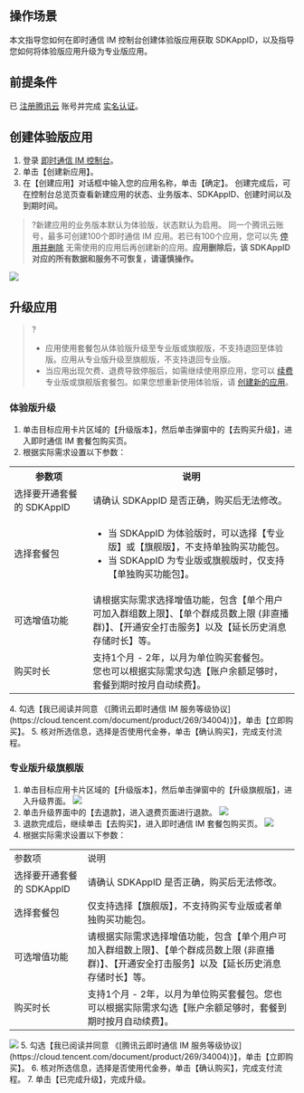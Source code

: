## 操作场景
本文指导您如何在即时通信 IM 控制台创建体验版应用获取 SDKAppID，以及指导您如何将体验版应用升级为专业版应用。

## 前提条件
已 [注册腾讯云](https://cloud.tencent.com/document/product/378/17985) 账号并完成 [实名认证](https://cloud.tencent.com/document/product/378/3629)。

## 创建体验版应用<span id="p1"></span>
1. 登录 [即时通信 IM 控制台](https://console.cloud.tencent.com/im)。
2. 单击【创建新应用】。
3. 在【创建应用】对话框中输入您的应用名称，单击【确定】。
  创建完成后，可在控制台总览页查看新建应用的状态、业务版本、SDKAppID、创建时间以及到期时间。
  >?新建应用的业务版本默认为体验版，状态默认为启用。
  >同一个腾讯云账号，最多可创建100个即时通信 IM 应用。若已有100个应用，您可以先 [停用并删除](https://cloud.tencent.com/document/product/269/32578#.E5.81.9C.E7.94.A8.2F.E5.88.A0.E9.99.A4.E5.BA.94.E7.94.A8) 无需使用的应用后再创建新的应用。**应用删除后，该 SDKAppID 对应的所有数据和服务不可恢复，请谨慎操作。**
  >
  ![](https://main.qcloudimg.com/raw/c7ffa9759ac322b20c02ce8812c5af5e.png)

## 升级应用
>?
>- 应用使用套餐包从体验版升级至专业版或旗舰版，不支持退回至体验版。应用从专业版升级至旗舰版，不支持退回专业版。
>- 当应用出现欠费、退费导致停服后，如需继续使用原应用，您可以 [续费](https://cloud.tencent.com/document/product/269/32472) 专业版或旗舰版套餐包。如果您想重新使用体验版，请 [创建新的应用](#p1)。

### 体验版升级

1. 单击目标应用卡片区域的【升级版本】，然后单击弹窗中的【去购买升级】，进入即时通信 IM 套餐包购买页。
2. 根据实际需求设置以下参数：
  <table>
     <tr>
         <th>参数项</th>  
         <th>说明</th>  
     </tr>
	 <tr>      
         <td>选择要开通套餐的 SDKAppID</td>   
				<td>请确认 SDKAppID 是否正确，购买后无法修改。</td>   
     </tr> 
	 <tr>      
         <td>选择套餐包</td>   
				 <td><ul><li>当 SDKAppID 为体验版时，可以选择【专业版】或【旗舰版】，不支持单独购买功能包。</li><li>当 SDKAppID 为专业版或旗舰版时，仅支持【单独购买功能包】。</li></ul></td>   
     </tr> 
	 <tr>      
         <td nowrap="nowrap">可选增值功能</td>   
				 <td>请根据实际需求选择增值功能，包含【单个用户可加入群组数上限】、【单个群成员数上限 (非直播群)】、【开通安全打击服务】以及【延长历史消息存储时长】等。</ul></td>   
     </tr> 
	 <tr> 
	     <td>购买时长</td>   
	     <td>支持1个月 - 2年，以月为单位购买套餐包。<br>您也可以根据实际需求勾选【账户余额足够时，套餐到期时按月自动续费】。</td>   
     </tr> 
</table>
<img src="https://main.qcloudimg.com/raw/cc4264ac8dfb41c11e3357fab49b200b.png">
4. 勾选【我已阅读并同意 《[腾讯云即时通信 IM 服务等级协议](https://cloud.tencent.com/document/product/269/34004)》】，单击【立即购买】。
5. 核对所选信息，选择是否使用代金券，单击【确认购买】，完成支付流程。

### 专业版升级旗舰版
1. 单击目标应用卡片区域的【升级版本】，然后单击弹窗中的【升级旗舰版】，进入升级界面。
![](https://main.qcloudimg.com/raw/04c63e30a5d8851159a8c4544643f443.png)
2. 单击升级界面中的【去退款】，进入退费页面进行退款。
![](https://main.qcloudimg.com/raw/227114ccc4980cfe4425b978d9389962.png)
3. 退款完成后，继续单击【去购买】，进入即时通信 IM 套餐包购买页。
![](https://main.qcloudimg.com/raw/8e140711632cd9aa2aa02230813664d9.png)
4. 根据实际需求设置以下参数：
<table ><tbody><tr><td>参数项</td><td>说明</td></tr>
<tr><td>选择要开通套餐的 SDKAppID</td><td>请确认 SDKAppID 是否正确，购买后无法修改。</td></tr>
<tr><td>选择套餐包</td><td>仅支持选择【旗舰版】，不支持购买专业版或者单独购买功能包。</td></tr>
<tr><td>可选增值功能</td><td>请根据实际需求选择增值功能，包含【单个用户可加入群组数上限】、【单个群成员数上限 (非直播群)】、【开通安全打击服务】以及【延长历史消息存储时长】等。</td></tr>
<tr><td>购买时长</td><td>支持1个月 - 2年，以月为单位购买套餐包。您也可以根据实际需求勾选【账户余额足够时，套餐到期时按月自动续费】。</td></tr></tbody></table>
<img src="https://main.qcloudimg.com/raw/871c9ff2e3d793b04f3773be4a193dbc.png">
5. 勾选【我已阅读并同意 《[腾讯云即时通信 IM 服务等级协议](https://cloud.tencent.com/document/product/269/34004)》】，单击【立即购买】。
6. 核对所选信息，选择是否使用代金券，单击【确认购买】，完成支付流程。
7. 单击【已完成升级】，完成升级。



